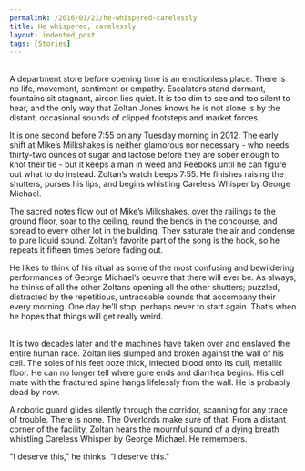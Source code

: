 ```yaml
---
permalink: /2016/01/21/he-whispered-carelessly
title: He whispered, carelessly
layout: indented_post
tags: [Stories]
---
```

<br/>
A department store before opening time is an emotionless place. There is no life, movement, sentiment or empathy. Escalators stand dormant, fountains sit stagnant, aircon lies quiet. It is too dim to see and too silent to hear, and the only way that Zoltan Jones knows he is not alone is by the distant, occasional sounds of clipped footsteps and market forces.

It is one second before 7:55 on any Tuesday morning in 2012. The early shift at Mike’s Milkshakes is neither glamorous nor necessary - who needs thirty-two ounces of sugar and lactose before they are sober enough to knot their tie - but it keeps a man in weed and Reeboks until he can figure out what to do instead. Zoltan’s watch beeps 7:55. He finishes raising the shutters, purses his lips, and begins whistling Careless Whisper by George Michael.

The sacred notes flow out of Mike’s Milkshakes, over the railings to the ground floor, soar to the ceiling, round the bends in the concourse, and spread to every other lot in the building. They saturate the air and condense to pure liquid sound. Zoltan’s favorite part of the song is the hook, so he repeats it fifteen times before fading out.

He likes to think of his ritual as some of the most confusing and bewildering performances of George Michael’s oeuvre that there will ever be. As always, he thinks of all the other Zoltans opening all the other shutters; puzzled, distracted by the repetitious, untraceable sounds that accompany their every morning. One day he’ll stop, perhaps never to start again. That’s when he hopes that things will get really weird.

<br/>
It is two decades later and the machines have taken over and enslaved the entire human race. Zoltan lies slumped and broken against the wall of his cell. The soles of his feet ooze thick, infected blood onto its dull, metallic floor. He can no longer tell where gore ends and diarrhea begins. His cell mate with the fractured spine hangs lifelessly from the wall. He is probably dead by now.

A robotic guard glides silently through the corridor, scanning for any trace of trouble. There is none. The Overlords make sure of that. From a distant corner of the facility, Zoltan hears the mournful sound of a dying breath whistling Careless Whisper by George Michael. He remembers.

"I deserve this,” he thinks. “I deserve this."
